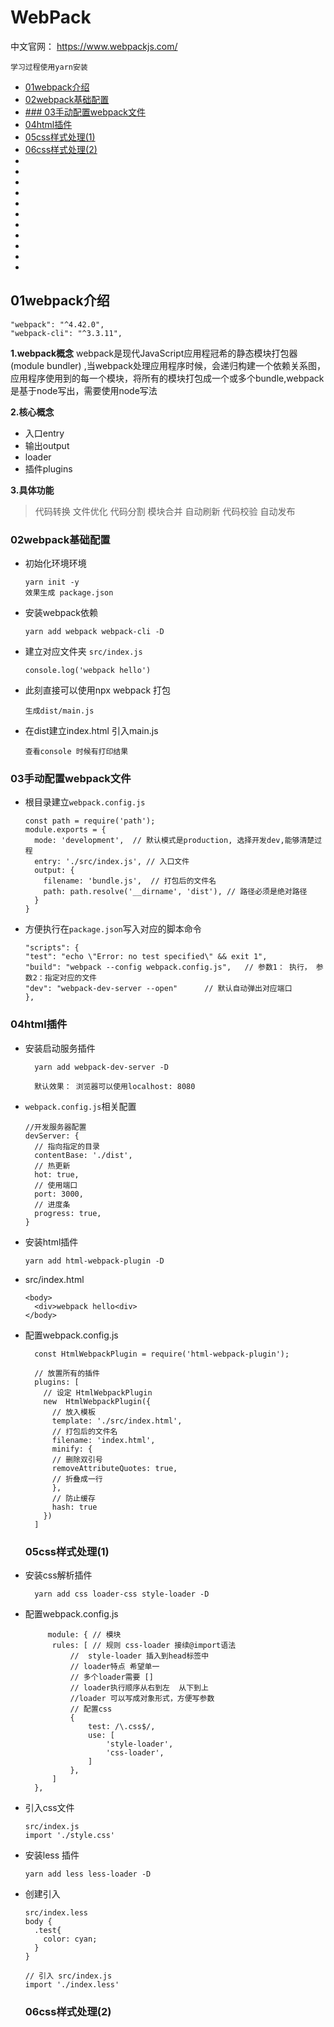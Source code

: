 # WebPack 

中文官网： https://www.webpackjs.com/

`学习过程使用yarn安装`

- [01webpack介绍](###01webpack介绍)  
- [02webpack基础配置](###02webpack基础配置)  
- [### 03手动配置webpack文件](###03手动配置webpack文件)  
- [04html插件](###04html插件)
- [05css样式处理(1)](###05css样式处理(1))
- [06css样式处理(2)](###06css样式处理(2))
- []()
- []()
- []()
- []()
- []()
- []()
- []()
- []()
- []()
- []()
- []()


## 01webpack介绍

```
"webpack": "^4.42.0",
"webpack-cli": "^3.3.11",
```

**1.webpack概念**
webpack是现代JavaScript应用程冠希的静态模块打包器(module bundler)
,当webpack处理应用程序时候，会递归构建一个依赖关系图，应用程序使用到的每一个模块，将所有的模块打包成一个或多个bundle,webpack是基于node写出，需要使用node写法

**2.核心概念**
- 入口entry
- 输出output
- loader
- 插件plugins


**3.具体功能**
> 代码转换 文件优化 代码分割 模块合并 自动刷新 代码校验 自动发布


### 02webpack基础配置

- 初始化环境环境
  ```
  yarn init -y 
  效果生成 package.json
  ```
- 安装webpack依赖
  ```
  yarn add webpack webpack-cli -D
  ```
- 建立对应文件夹 `src/index.js`
  ```
  console.log('webpack hello')
  ```
- 此刻直接可以使用npx webpack 打包
  ```
  生成dist/main.js
  ```
- 在dist建立index.html 引入main.js
  ```
  查看console 时候有打印结果
  ```

### 03手动配置webpack文件

- 根目录建立`webpack.config.js`
  ```
  const path = require('path');
  module.exports = {
    mode: 'development',  // 默认模式是production, 选择开发dev,能够清楚过程
    entry: './src/index.js', // 入口文件
    output: {
      filename: 'bundle.js',  // 打包后的文件名
      path: path.resolve('__dirname', 'dist'), // 路径必须是绝对路径
    }
  }
  ```
- 方便执行在`package.json`写入对应的脚本命令
    ```
    "scripts": {
    "test": "echo \"Error: no test specified\" && exit 1",
    "build": "webpack --config webpack.config.js",   // 参数1： 执行， 参数2：指定对应的文件
    "dev": "webpack-dev-server --open"      // 默认自动弹出对应端口
  },
    ```

### 04html插件

- 安装启动服务插件
  ```
    yarn add webpack-dev-server -D

    默认效果： 浏览器可以使用localhost: 8080 
  ```
- `webpack.config.js`相关配置
  ```
  //开发服务器配置
  devServer: {
    // 指向指定的目录
    contentBase: './dist',
    // 热更新
    hot: true,
    // 使用端口
    port: 3000,
    // 进度条
    progress: true,
  }
  ```

- 安装html插件
  ```
  yarn add html-webpack-plugin -D
  ```
- src/index.html
  ```
  <body>
    <div>webpack hello<div>
  </body>
  ```
- 配置webpack.config.js
  ```
    const HtmlWebpackPlugin = require('html-webpack-plugin');

    // 放置所有的插件
    plugins: [
      // 设定 HtmlWebpackPlugin
      new  HtmlWebpackPlugin({
        // 放入模板
        template: './src/index.html',
        // 打包后的文件名
        filename: 'index.html',
        minify: {
        // 删除双引号
        removeAttributeQuotes: true,
        // 折叠成一行
        },
        // 防止缓存
        hash: true
      })
    ]
  ```

  ### 05css样式处理(1)

- 安装css解析插件
  ```
    yarn add css loader-css style-loader -D
  ```
- 配置webpack.config.js
  ```
       module: { // 模块
        rules: [ // 规则 css-loader 接续@import语法
            //  style-loader 插入到head标签中
            // loader特点 希望单一
            // 多个loader需要 []
            // loader执行顺序从右到左  从下到上
            //loader 可以写成对象形式，方便写参数
            // 配置css
            {
                test: /\.css$/,
                use: [
                    'style-loader', 
                    'css-loader',
                ]
            },
        ]
    },
  ```
- 引入css文件
   ```
   src/index.js
   import './style.css'
   ```
- 安装less 插件
    ```
    yarn add less less-loader -D
    ```
- 创建引入
    ```
    src/index.less
    body {
      .test{
        color: cyan;
      }
    }

    // 引入 src/index.js
    import './index.less'
    ```

  ### 06css样式处理(2)